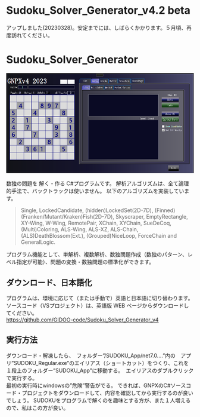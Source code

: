 # Sudoku_Solver_Generator_v4.2 beta
  アップしました(20230328)。安定までには、しばらくかかります。５月頃、再度訪れてください。

# Sudoku_Solver_Generator
![GNPX](/images/GNPX_start.png)

数独の問題を 解く・作る C#プログラムです。
解析アルゴリズムは、全て論理的手法で、バックトラックは使いません。
以下のアルゴリズムを実装しています。  

>Single, LockedCandidate, (hidden)LockedSet(2D-7D),
 (Finned)(Franken/Mutant/Kraken)Fish(2D-7D),
 Skyscraper, EmptyRectangle, XY-Wing, W-Wing, RemotePair, XChain, XYChain,
 SueDeCoq, (Multi)Coloring,
 ALS-Wing, ALS-XZ, ALS-Chain,
 (ALS)DeathBlossom(Ext.), (Grouped)NiceLoop, ForceChain and
 GeneralLogic.

プログラム機能として、単解析、複数解析、数独問題作成（数独のパターン、レベル指定が可能）、問題の変換・数独問題の標準化ができます。


## ダウンロード、日本語化
プログラムは、環境に応じて（または手動で）英語と日本語に切り替わります。
ソースコード（VSプロジェクト）は、英語版 WEB ページからダウンロードしてください。  
https://github.com/GIDOO-code/Sudoku_Solver_Generator_v4


## 実行方法
ダウンロード・解凍したら、　フォルダー”/SUDOKU_App/net7.0....”内の　アプリ”SUDOKU_Regular.exe”のエイリアス（ショートカット）をつくり、これを１段上のフォルダー”SUDOKU_App”に移動する。　エイリアスのダブルクリックで実行する。<br>
最初の実行時にwindowsの”危険”警告がでる。
できれば、GNPXのC#ソースコード・プロジェクトをダウンロードして、内容を確認してから実行するのが良いでしょう。
SUDOKUをプログラムで解くのを趣味とする方が、また１人増えるので、私はこの方が良い。